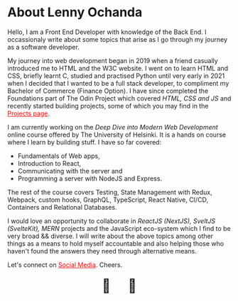 # About Lenny Ochanda

Hello, I am a Front End Developer with knowledge of the Back End. I occassionaly write about some topics that arise as I go through my journey as a software developer.

My journey into web development began in 2019 when a friend casually introduced me to HTML and the W3C website. I went on to learn HTML and CSS, briefly learnt C, studied and practised Python until very early in 2021 when I decided that I wanted to be a full stack developer, to compliment my Bachelor of Commerce (Finance Option). I have since completed the Foundations part of The Odin Project which covered _HTML, CSS and JS_ and recently started building projects, some of which you may find in the <a href="/projects">Projects page</a>. 

I am currently working on the _Deep Dive into Modern Web Development_ online course offered by The University of Helsinki. It is a hands on course where I learn by building stuff. I have so far covered:

<ul>
  <li>Fundamentals of Web apps,</li>
  <li>Introduction to React, </li>
  <li>Communicating with the server and</li>
  <li>Programming a server with NodeJS and Express.</li>
</ul>

The rest of the course covers Testing, State Management with Redux, Webpack, custom hooks, GraphQL, TypeScript, React Native, CI/CD, Containers and Relational Databases.
        
I would love an opportunity to collaborate in _ReactJS (NextJS), SveltJS (SvelteKit), MERN_ projects and the JavaScript eco-system which I find to be very broad && diverse. I will write about the above topics among other things as a means to hold myself accountable and also helping those who haven't found the answers they need through alternative means. 

Let's connect on [Social Media](/contact). Cheers.

<div class="🍺"></div>

<style>
	a {
		color: red;
	}
	.🍺 {
		display: flex;
		flex-direction: row;
		align-items: center;
		justify-content: center;
		height: 50px;
	}
	.🍺:before {
	  content: "🍺";
	  font-size: 30px;
	  animation: cheers-after 3s ease infinite;
	}
	.🍺:after {
		content: "🍺";
	  font-size: 30px;
	  animation: cheers-before 3s ease infinite;
	}

	@keyframes cheers-before {
	  0% {
	      transform: rotateZ(0) translateX(20px);
	  }
	  30% {
	      transform: rotateZ(0) translateX(0);
	  }
	  50% {
	    transform: rotateZ(-15deg) translateX(-10px);
	  }
	  70% {
	      transform: rotateZ(0) translateX(0);
	  }
	  100% {
	      transform: rotateZ(0) translateX(20px);
	  }
	}

	@keyframes cheers-after {
	  0% {
	    transform: rotateZ(0) rotateY(180deg) translateX(20px);
	  }
	  30% {
	    transform: rotateZ(0) rotateY(180deg) translateX(0);
	  }
	  50% {
	    transform: rotateZ(15deg) rotateY(180deg) translateX(-10px);
	  }
	  70% {
	      transform: rotateZ(0) rotateY(180deg) translateX(0);
	  }
	  100% {
	    transform: rotateZ(0) rotateY(180deg) translateX(20px);
	  }
	}
</style>